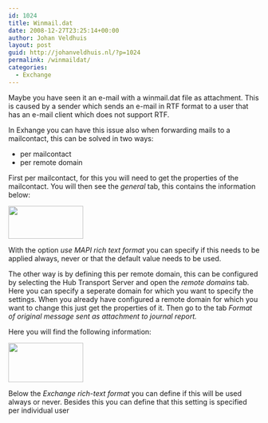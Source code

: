 ```yaml
---
id: 1024
title: Winmail.dat
date: 2008-12-27T23:25:14+00:00
author: Johan Veldhuis
layout: post
guid: http://johanveldhuis.nl/?p=1024
permalink: /winmaildat/
categories:
  - Exchange
---
```

Maybe you have seen it an e-mail with a winmail.dat file as attachment. This is caused by a sender which sends an e-mail in RTF format to a user that has an e-mail client which does not support RTF.

In Exhange you can have this issue also when forwarding mails to a mailcontact, this can be solved in two ways:

  * per mailcontact
  * per remote domain

First per mailcontact, for this you will need to get the properties of the mailcontact. You will then see the _general_ tab, this contains the information below:

[<img class="alignnone size-thumbnail wp-image-1025" title="peruser" src="https://i2.wp.com/johanveldhuis.nl/wp-content/uploads/2008/12/peruser-150x66.jpg?resize=150%2C66" alt="" width="150" height="66" srcset="https://i0.wp.com/johanveldhuis.nl/wp-content/uploads/2008/12/peruser.jpg?resize=150%2C66&ssl=1 150w, https://i1.wp.com/johanveldhuis.nl/wp-content/uploads//customers/johanveldhuis.nl/johanveldhuis.nl/httpd.www/wp-content/uploads/2008/12/peruser.jpg?zoom=2&resize=150%2C66&ssl=1 300w" sizes="(max-width: 150px) 100vw, 150px" data-recalc-dims="1" />](https://i0.wp.com/johanveldhuis.nl/wp-content/uploads/2008/12/peruser.jpg)

With the option _use MAPI rich text format_ you can specify if this needs to be applied always, never or that the default value needs to be used.

The other way is by defining this per remote domain, this can be configured by selecting the Hub Transport Server and open the _remote domains_ tab. Here you can specify a seperate domain for which you want to specify the settings. When you already have configured a remote domain for which you want to change this just get the properties of it. Then go to the tab _Format of original message sent as attachment to journal report._

Here you will find the following information:

[<img class="alignnone size-thumbnail wp-image-1026" title="RTF per domain" src="https://i0.wp.com/johanveldhuis.nl/wp-content/uploads/2008/12/perdomain-150x79.jpg?resize=150%2C79" alt="" width="150" height="79" data-recalc-dims="1" />](https://i2.wp.com/johanveldhuis.nl/wp-content/uploads/2008/12/perdomain.jpg)

Below the _Exchange rich-text format_ you can define if this will be used always or never. Besides this you can define that this setting is specified per individual user